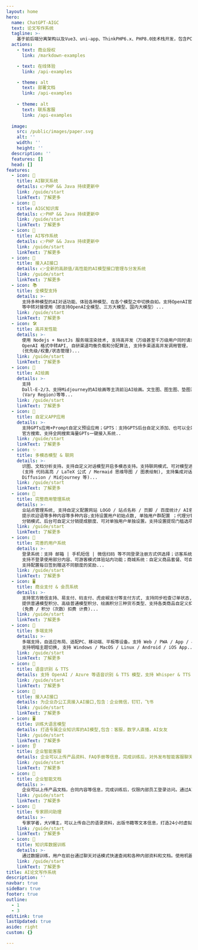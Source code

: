 ```yaml
---
layout: home
hero:
  name: ChatGPT-AIGC
  text: 论文写作系统
  tagline: >-
    基于前后端分离架构以及Vue3、uni-app、ThinkPHP6.x、PHP8.0技术栈开发，包含PC端、H5自适应。这是一款AI智能生成写作大纲，10分钟生成3万字论文的系统。你只需要输入论文关键词，AI即可快速为您生成论文大纲，可线上编辑和删除，操作高效快捷！只需要几分钟，AI可为您生成万字长文，AI助手生成全篇论文比自己写作更快，因为它是基于预训练模型的模式生成，不需要深入的思考和研究。可为您节约时间成本、避免写作困难。适用于期刊论文、科普文章、学生作业、商业报告、新闻报道等多种场景
  actions:
    - text: 商业授权
      link: /markdown-examples

    - text: 在线体验
      link: /api-examples

    - theme: alt
      text: 部署文档
      link: /api-examples
    
    - theme: alt
      text: 联系客服
      link: /api-examples
      
  image:
    src: /public/images/paper.svg
    alt: ''
    width: ''
    height: ''
  description: ''
  features: []
  head: []
features:
  - icon: 💬
    title: AI聊天系统
    details: 👉PHP && Java 持续更新中
    link: /guide/start
    linkText: 了解更多
  - icon: 💬
    title: AIGC知识库
    details: 👉PHP && Java 持续更新中
    link: /guide/start
    linkText: 了解更多
  - icon: 💬
    title: AI写作系统
    details: 👉PHP && Java 持续更新中
    link: /guide/start
    linkText: 了解更多
  - icon: 💬
    title: 接入AI接口
    details: 👉全新的高颜值/高性能的AI模型接口管理与分发系统
    link: /guide/start
    linkText: 了解更多
  - icon: 📚
    title: 全模型支持
    details: >-
      支持多种模型的AI对话功能、体验各种模型、在各个模型之中切换自如。支持OpenAI官方API + One API
      等中转对接使用（即支持OpenAI全模型、三方大模型、国内大模型）...
    link: /guide/start
    linkText: 了解更多
  - icon: 🛠️
    title: 高并发性能
    details: >-
      使用 Nodejs + NestJs 服务端渲染技术, 支持高并发（万级甚至千万级用户同时请求使用）；提供更高的可用性和稳定性。支持任何
      OpenAI 格式中转API, 自研渠道均衡负载和分配算法, 支持多渠道高并发调用管理， 支持多 API Key 轮询！
      (优先级/权重/状态管理)...
    link: /guide/start
    linkText: 了解更多
  - icon: 🤖️
    title: AI绘画
    details: >-
      支持
      Dall-E-2/3、支持Midjourney的AI绘画等主流前沿AI绘画。文生图、图生图、垫图混图、角色一致参考图、风格一致参考图生成等、AI换脸、图片混合、局部重绘
      (Vary Region)等等...
    link: /guide/start
    linkText: 了解更多
  - icon: 🎉
    title: 自定义APP应用
    details: >-
      支持GPTs应用+Prompt自定义预设应用；GPTS：支持GPTS后台自定义添加、也可以全站搜索 =
      官方搜索、支持全网搜索海量GPTs一键接入系统..
    link: /guide/start
    linkText: 了解更多
  - icon: ✨
    title: 多模态模型 & 联网
    details: >-
      识图、文档分析支持。支持自定义对话模型开启多模态支持。支持联网模式、可对模型进行扩展搜索当前网络实时内容总结；强大 Markdown 语法支持
      (支持 代码高亮 / LaTeX 公式 / Mermaid 思维导图 / 图表绘制), 支持集成对话绘图模型 (DALL-E / Stable
      Diffusion / Midjourney 等)...
    link: /guide/start
    linkText: 了解更多
  - icon: 🎨
    title: 完整商用管理系统
    details: >-
      业站点管理系统, 支持自定义配置网站 LOGO / 站点名称 / 页脚 / 百度统计/ AI名称 / 版权信息/ 联系方式 / 站点公告 /
      提示欢迎语等多种内容等多种内容;支持设置用户初始点数, 单独用户群配置 ；代理分销：支持 A + B
      分销模式、后台可自定义分销提成额度、可对单独用户单独设置。支持设置提现门槛选项，支持用户多种提现方式选择（支付宝、微信、银行卡等）...
    link: /guide/start
    linkText: 了解更多
  - icon: 🚥
    title: 完善的用户系统
    details: >-
      登录系统：支持 邮箱 | 手机短信 | 微信扫码 等不同登录注册方式供选择；访客系统：
      支持不登录使用部分内容、可游客模式体验站内功能；商城系统：自定义商品套餐、可自定义生成永久套餐、限时套餐；签到系统：
      支持配置每日签到赠送不同额度的奖励...
    link: /guide/start
    linkText: 了解更多
  - icon: 🖥️
    title: 商业支付 & 会员系统
    details: >-
      支持官方微信支持、易支付、码支付、虎皮椒支付等支付方式, 支持同步检查订单状态, 支持订单搜索和管理； 会员系统：
      提供普通模型积分、高级普通模型积分、绘画积分三种货币类型、支持各类商品自定义扣费模式与额度。支持自定义模型扣除费用类型、多种计费方式：按时间限制、无时间限制、自定义组合套餐设置
      (免费 / 积分（次数）扣费 计费)...
    link: /guide/start
    linkText: 了解更多
  - icon: 📝
    title: 多端支持
    details: >-
      多端支持，自适应布局、适配PC、移动端、平板等设备。支持 Web / PWA / App / 小程序（后续开发）, UI 移动端适配,
      支持明暗主题切换, 支持 Windows / MacOS / Linux / Android / iOS App...
    link: /guide/start
    linkText: 了解更多
  - icon: 🏅
    title: 语音识别 & TTS
    details: 支持 OpenAI / Azure 等语音识别 & TTS 模型，支持 Whisper & TTS 格式中转；支持TTS对话输入回复模式...
    link: /guide/start
    linkText: 了解更多
  - icon: 💸
    title: 接入AI接口
    details: 为企业办公工具接入AI接口,包含：企业微信，钉钉，飞书
    link: /guide/start
    linkText: 了解更多
  - icon: 🖥
    title: 训练大语言模型
    details: 打造专属企业知识库的AI模型,包含：客服，数字人直播，AI女友
    link: /guide/start
    linkText: 了解更多
  - icon: 👂
    title: 企业智能客服
    details: 企业可以上传产品资料、FAQ手册等信息，完成训练后，对外发布智能客服聊天窗口。通过AI客服可以提供24小时在线客服支持，节省人力物力
    link: /guide/start
    linkText: 了解更多
  - icon: 🚀
    title: 企业智能文档
    details: >-
      企业可以上传产品文档，合同内容等信息，完成训练后，仅限内部员工登录访问。通过AI助手，可以快速、准确的查询企业内部有关的信息文档，增强企业内部信息流动性
    link: /guide/start
    linkText: 了解更多
  - icon: 📝
    title: 专家顾问助理
    details: >-
      专家学者，大V博主，可以上传自己的语录资料，出版书籍等文本信息，打造24小时虚拟数字分身。例如健身顾问、心理咨询师通过导入专业资料后，可以24小时对外提供在线服务，带来额外的服务收入
    link: /guide/start
    linkText: 了解更多
  - icon: 📝
    title: 知识库数据训练
    details: >-
      通过数据训练，用户在前台通过聊天对话模式快速查阅和各种内部资料和文档。使用机器学习技术，让系统自动学习并优化知识库中的知识，提高知识库的准确性和智能性
    link: /guide/start
    linkText: 了解更多
title: AI论文写作系统
description: ''
navbar: true
sideBar: true
footer: true
outline:
  - 1
  - 3
editLink: true
lastUpdated: true
aside: right
custom: {}

---
```



